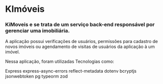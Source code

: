 #  KImóveis 

### KiMoveis e se trata de um serviço back-end responsável por gerenciar uma imobiliária.

A aplicação possui verificações de usuários, permissões para cadastro de novos imóveis ou agendamento de visitas de usuários da aplicação à um imóvel.

Nessa aplicação, foram utilizadas Tecnologias como:

Express
express-async-errors
reflect-metadata
dotenv
bcryptjs
jsonwebtoken
pg
typeorm
zod
